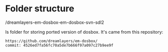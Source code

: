 Folder structure
================

/dreamlayers-em-dosbox-em-dosbox-svn-sdl2

Is folder for storing ported version of dosbox. It's came from this repository:
```
https://github.com/dreamlayers/em-dosbox/
commit: 4526ed7fa56fc70a5de7b666f97a097c27b9ee9f
```